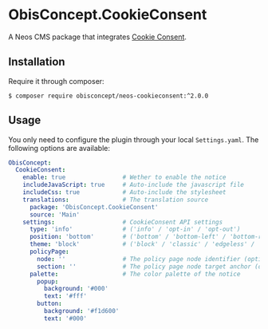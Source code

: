 # ObisConcept.CookieConsent

A Neos CMS package that integrates [Cookie Consent](https://cookieconsent.insites.com/).

## Installation

Require it through composer:
``` shell
$ composer require obisconcept/neos-cookieconsent:^2.0.0
```

## Usage

You only need to configure the plugin through your local `Settings.yaml`.
The following options are available:

``` yaml
ObisConcept:
  CookieConsent:
    enable: true                # Wether to enable the notice
    includeJavaScript: true     # Auto-include the javascript file
    includeCss: true            # Auto-include the stylesheet
    translations:               # The translation source
      package: 'ObisConcept.CookieConsent'
      source: 'Main'
    settings:                   # CookieConsent API settings
      type: 'info'              # ('info' / 'opt-in' / 'opt-out')
      position: 'bottom'        # ('bottom' / 'bottom-left' / 'bottom-right' / 'top' / 'pushdown')
      theme: 'block'            # ('block' / 'classic' / 'edgeless' / 'wire')
      policyPage:
        node: ''                # The policy page node identifier (optional)
        section: ''             # The policy page node target anchor (optional)
      palette:                  # The color palette of the notice
        popup:
          background: '#000'
          text: '#fff'
        button:
          background: '#f1d600'
          text: '#000'
```

